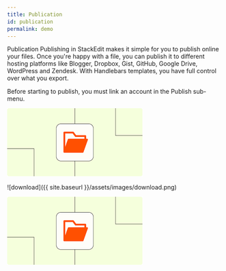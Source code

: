 ```yaml
---
title: Publication
id: publication
permalink: demo
---
```

Publication
Publishing in StackEdit makes it simple for you to publish online your files. Once you're happy with a file, you can publish it to different hosting platforms like Blogger, Dropbox, Gist, GitHub, Google Drive, WordPress and Zendesk. With Handlebars templates, you have full control over what you export.

Before starting to publish, you must link an account in the Publish sub-menu.

![image](image/files.png)

![download]({{ site.baseurl }}/assets/images/download.png)

![download one](./image/files.png)
